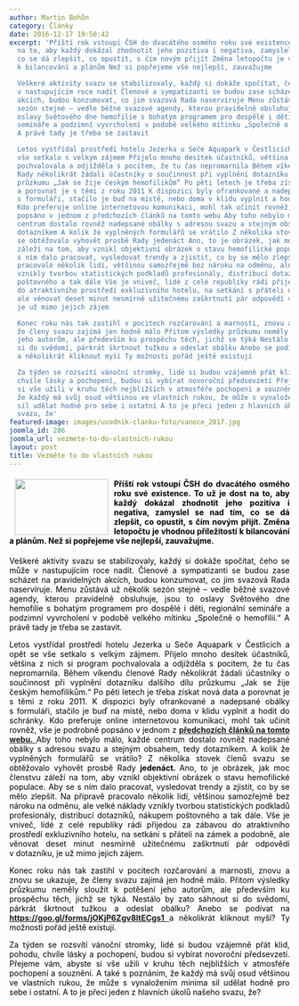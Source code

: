 ```yaml
---
author: Martin Bohůn
category: Články
date: 2016-12-17 19:50:42
excerpt: 'Příští rok vstoupí ČSH do dvacátého osmého roku své existence To už je dost
  na to, aby každý dokázal zhodnotit jeho pozitiva i negativa, zamyslel se nad tím,
  co se dá zlepšit, co opustit, s čím novým přijít Změna letopočtu je vhodnou příležitostí
  k bilancování a plánům Než si popřejeme vše nejlepší, zauvažujme

  Veškeré aktivity svazu se stabilizovaly, každý si dokáže spočítat, čeho se může
  v nastupujícím roce nadít Členové a sympatizanti se budou zase scházet na pravidelných
  akcích, budou konzumovat, co jim svazová Rada naservíruje Menu zůstává už několik
  sezón stejné – vedle běžné svazové agendy, kterou pravidelně obsluhuje, jsou to
  oslavy Světového dne hemofilie s bohatým programem pro dospělé i děti, regionální
  semináře a podzimní vyvrcholení v podobě velkého mítinku „Společně o hemofilii“
  A právě tady je třeba se zastavit

  Letos vystřídal prostředí hotelu Jezerka u Seče Aquapark v Čestlicích a opět se
  vše setkalo s velkým zájmem Přijelo mnoho desítek účastníků, většina z nich si program
  pochvalovala a odjížděla s pocitem, že tu čas nepromarnila Během víkendu členové
  Rady několikrát žádali účastníky o součinnost při vyplnění dotazníku dalšího dílu
  průzkumu „Jak se žije českým hemofilikům“ Po pěti letech je třeba získat nová data
  a porovnat je s těmi z roku 2011 K dispozici byly ofrankované a nadepsané obálky
  s formuláři, stačilo je buď na místě, nebo doma v klidu vyplnit a hodit do schránky
  Kdo preferuje online internetovou komunikaci, mohl tak učinit rovněž, vše je podrobně
  popsáno v jednom z předchozích článků na tomto webu Aby toho nebylo málo, každé
  centrum dostalo rovněž nadepsané obálky s adresou svazu a stejným obsahem, tedy
  dotazníkem A kolik že vyplněných formulářů se vrátilo Z několika stovek členů svazu
  se obtěžovalo vyhovět prosbě Rady jedenáct Ano, to je obrázek, jak moc členstvu
  záleží na tom, aby vznikl objektivní obrázek o stavu hemofilické populace Aby se
  s ním dalo pracovat, vysledovat trendy a zjistit, co by se mělo zlepšit Na přípravě
  pracovalo několik lidí, většinou samozřejmě bez nároku na odměnu, ale velké náklady
  vznikly tvorbou statistických podkladů profesionály, distribucí dotazníků, nákupem
  poštovného a tak dále Vše je vniveč, lidé z celé republiky rádi přijedou za zábavou
  do atraktivního prostředí exkluzivního hotelu, na setkání s přáteli na zámek a podobně,
  ale věnovat deset minut nesmírně užitečnému zaškrtnutí pár odpovědí v dotazníku,
  je už mimo jejich zájem

  Konec roku nás tak zastihl v pocitech rozčarování a marnosti, znovu a znovu se ukazuje,
  že členy svazu zajímá jen hodně málo Přitom výsledky průzkumu neměly sloužit k potěšení
  jeho autorům, ale především ku prospěchu těch, jichž se týká Nestálo by zato sáhnout
  si do svědomí, párkrát škrtnout tužkou a odeslat obálku Anebo se podívat na https://googl/forms/jOKjP6Zgv8ltECgs1
  a několikrát kliknout myší Ty možnosti pořád ještě existují

  Za týden se rozsvítí vánoční stromky, lidé si budou vzájemně přát klid, pohodu,
  chvíle lásky a pochopení, budou si vybírat novoroční předsevzetí Přejeme vám, abyste
  si vše užili v kruhu těch nejbližších v atmosféře pochopení a souznění A také s poznáním,
  že každý má svůj osud většinou ve vlastních rukou, že může s vynaložením minima
  sil udělat hodně pro sebe i ostatní A to je přeci jeden z hlavních úkolů našeho
  svazu, že'
featured-image: images/uvodnik-clanku-foto/vanoce_2017.jpg
joomla_id: 286
joomla_url: vezmete-to-do-vlastnich-rukou
layout: post
title: Vezměte to do vlastních rukou
---
```


<h4 style="text-align: justify;">
 <img border="0" height="100" src="{{ site.baseurl }}/images/uvodnik-clanku-foto/vanoce_2017.jpg" style="float: left; margin-left: 10px; margin-right: 10px;" width="168"/>
 <span style="color: #000000;">
  Příští rok vstoupí ČSH do dvacátého osmého roku své existence. To už je dost na to, aby každý dokázal zhodnotit jeho pozitiva i negativa, zamyslel se nad tím, co se dá zlepšit, co opustit, s čím novým přijít. Změna letopočtu je vhodnou příležitostí k bilancování a plánům. Než si popřejeme vše nejlepší, zauvažujme.
 </span>
</h4>
<p style="text-align: justify;">
 <span style="color: #000000;">
  Veškeré aktivity svazu se stabilizovaly, každý si dokáže spočítat, čeho se může v nastupujícím roce nadít. Členové a sympatizanti se budou zase scházet na pravidelných akcích, budou konzumovat, co jim svazová Rada naservíruje. Menu zůstává už několik sezón stejné – vedle běžné svazové agendy, kterou pravidelně obsluhuje, jsou to oslavy Světového dne hemofilie s bohatým programem pro dospělé i děti, regionální semináře a podzimní vyvrcholení v podobě velkého mítinku „Společně o hemofilii.“ A právě tady je třeba se zastavit.
 </span>
</p>
<p style="text-align: justify;">
 <span style="color: #000000;">
  Letos vystřídal prostředí hotelu Jezerka u Seče Aquapark v Čestlicích a opět se vše setkalo s velkým zájmem. Přijelo mnoho desítek účastníků, většina z nich si program pochvalovala a odjížděla s pocitem, že tu čas nepromarnila. Během víkendu členové Rady několikrát žádali účastníky o součinnost při vyplnění dotazníku dalšího dílu průzkumu „Jak se žije českým hemofilikům.“ Po pěti letech je třeba získat nová data a porovnat je s těmi z roku 2011. K dispozici byly ofrankované a nadepsané obálky s formuláři, stačilo je buď na místě, nebo doma v klidu vyplnit a hodit do schránky. Kdo preferuje online internetovou komunikaci, mohl tak učinit rovněž, vše je podrobně popsáno v jednom z
 </span>
 <strong>
  <a href="index.php/cs/clanky/282-pruzkum-o-zivote-hemofiliku-dil-druhy" target="_blank" title="Průzkum o životě hemofiliků, díl druhý">
   <span>
    předchozích článků na tomto webu.
   </span>
  </a>
 </strong>
 <span style="color: #000000;">
  Aby toho nebylo málo, každé centrum dostalo rovněž nadepsané obálky s adresou svazu a stejným obsahem, tedy dotazníkem. A kolik že vyplněných formulářů se vrátilo? Z několika stovek členů svazu se obtěžovalo vyhovět prosbě Rady
  <strong>
   jedenáct.
  </strong>
  Ano, to je obrázek, jak moc členstvu záleží na tom, aby vznikl objektivní obrázek o stavu hemofilické populace. Aby se s ním dalo pracovat, vysledovat trendy a zjistit, co by se mělo zlepšit. Na přípravě pracovalo několik lidí, většinou samozřejmě bez nároku na odměnu, ale velké náklady vznikly tvorbou statistických podkladů profesionály, distribucí dotazníků, nákupem poštovného a tak dále. Vše je vniveč, lidé z celé republiky rádi přijedou za zábavou do atraktivního prostředí exkluzivního hotelu, na setkání s přáteli na zámek a podobně, ale věnovat deset minut nesmírně užitečnému zaškrtnutí pár odpovědí v dotazníku, je už mimo jejich zájem.
 </span>
</p>
<p style="text-align: justify;">
 <span style="color: #000000;">
  Konec roku nás tak zastihl v pocitech rozčarování a marnosti, znovu a znovu se ukazuje, že členy svazu zajímá jen hodně málo. Přitom výsledky průzkumu neměly sloužit k potěšení jeho autorům, ale především ku prospěchu těch, jichž se týká. Nestálo by zato sáhnout si do svědomí, párkrát škrtnout tužkou a odeslat obálku? Anebo se podívat na
 </span>
 <a href="https://docs.google.com/forms/d/e/1FAIpQLSdo978T7_oTB82Se6A4kgPCYbzOd10exkg7gBKPFsj0tyhSiw/viewform?c=0&amp;w=1" target="_blank" title="Průzkum o životě hemofiliků, díl druhý">
  <strong>
   https://goo.gl/forms/jOKjP6Zgv8ltECgs1
  </strong>
 </a>
 <span style="color: #000000;">
  a několikrát kliknout myší? Ty možnosti pořád ještě existují.
 </span>
</p>
<p style="text-align: justify;">
 <span style="color: #000000;">
  Za týden se rozsvítí vánoční stromky, lidé si budou vzájemně přát klid, pohodu, chvíle lásky a pochopení, budou si vybírat novoroční předsevzetí. Přejeme vám, abyste si vše užili v kruhu těch nejbližších v atmosféře pochopení a souznění. A také s poznáním, že každý má svůj osud většinou ve vlastních rukou, že může s vynaložením minima sil udělat hodně pro sebe i ostatní. A to je přeci jeden z hlavních úkolů našeho svazu, že?
 </span>
</p>
